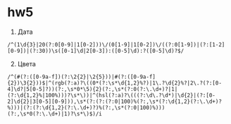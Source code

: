 # hw5

1. Дата

`/^(1\d{3}|20(?:0[0-9]|1[0-2]))\/(0[1-9]|1[0-2])\/((?:0[1-9])|(?:[1-2][0-9])|(?:30))\s([0-1]\d|2[0-3]):([0-5]\d):?([0-5]\d)?$/`

2. Цвета

`/^(#(?:([0-9a-f])(?:\2{2}|\2{5}))|#(?:([0-9a-f]{2})\3{2}))$|^(rgb(?:a)?\((0*(?:\s*\d{1,2}%?)|1\.?\d{2}%?|2\.?(?:[0-4]\d?|5[0-5]?))(?:,\s*0*\5){2}(?:,\s*(?:0(?:\.\d+)?|1|(?:\d{1,2}%|100%)))?\s*\))|^(hsl(?:a)?\(((?:\d\.?\d*)|\d{2}|(?:[0-2]\d{2}|3[0-5][0-9])),\s*(?:(?:(?:0|100)%(?:,\s*(?:\d{1,2}(?:\.\d+)?%)))|(?:(?:\d{1,2}(?:\.\d+)?)%(?:,\s*(?:0|100)%)))(?:,\s*0(?:\.\d+)|1)?\s*\)$)/i`
